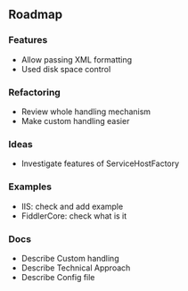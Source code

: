 ## Roadmap ##

### Features ###
* Allow passing XML formatting
* Used disk space control


### Refactoring ###
* Review whole handling mechanism
* Make custom handling easier


### Ideas ###
* Investigate features of ServiceHostFactory


### Examples ###
* IIS: check and add example
* FiddlerCore: check what is it


### Docs ###
* Describe Custom handling
* Describe Technical Approach
* Describe Config file
